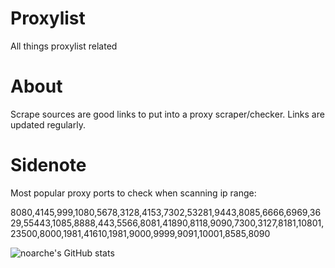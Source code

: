 # Proxylist
All things proxylist related

# About
Scrape sources are good links to put into a proxy scraper/checker. Links are updated regularly. 



# Sidenote
Most popular proxy ports to check when scanning ip range:

8080,4145,999,1080,5678,3128,4153,7302,53281,9443,8085,6666,6969,3629,55443,1085,8888,443,5566,8081,41890,8118,9090,7300,3127,8181,10801,23500,8000,1981,41610,1981,9000,9999,9091,10001,8585,8090



![noarche's GitHub stats](https://github-readme-stats.vercel.app/api?username=noarche&show_icons=true&theme=transparent)
